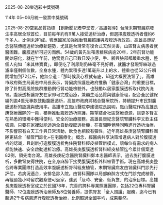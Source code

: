 
2025-08-28樂透彩中獎號碼

                                
114年 05~06月統一發票中獎號碼
                             
2025-08-29空氣品質指標
                              【創新聞記者李堂安／高雄報導】台灣末期腎臟病發生率高居全球首位，目前每年約有9萬人接受透析治療，但選擇腹膜透析者僅約6千多人，比例未達1成。響應國家加強推動腎臟照護與腹膜透析政策，高雄長庚紀念醫院傳遞透析治療新趨勢，尤其是台灣常有復合式天然災害，山區腎友病患者就醫困難，腹膜透析可迎刃而解。54歲的黃先生罹患糖尿病逾20年，2年前腎功能開始惡化，就在半年前，他驚覺自己已數日沒小便，手、腳與臉部都嚴重水腫，整個人宛如「米其林寶寶」，即便吃了利尿劑仍絲毫不見好轉，就醫才發現腎絲球過濾率僅剩個位數，全身水腫，體內累積多達1萬毫升以上的水，體重也從52公斤瞬間增加到72公斤，他無奈道：「那時候我心裡就有底，知道大概要洗腎了」。高雄市政府衛生局黃志中局長表示，腎臟病照護是政府推動「健康台灣」的重要目標，除了針對高風險族群推動例行腎功能檢驗外，也鼓勵以居家腹膜透析取代院內洗腎。腹膜透析讓腎友在家即可完成治療，兼顧生活品質與健康管理，配合全民健保編列逾4億元專款鼓勵腹膜透析，高雄市政府將結合醫療院所，持續提升市民對腹膜透析的認識與使用率。高雄市立鳳山醫院李建德院長說明，鳳山醫院作為高雄長庚醫療團隊的一員，積極推動腹膜透析照護，期望結合社區醫療資源，讓更多腎友在熟悉的環境中獲得便利、安全的治療服務。高雄長庚紀念醫院腎臟科李文欽主任強調，只要在家裡就能透過全自動腹膜透析機，在夜間睡覺時同時進行透析治療，不影響原有白天工作與日常活動，飲食也相較有彈性。近年高雄長庚醫院腎臟科團隊更結合「植管門診化+在宅醫療化」概念，經醫病共享決策增進病人對於腹膜透析的認識，且創新打造腹膜透析免住院腎科經皮植管新模式，讓每位有需求的病人都能快速、安全啟動透析治療。高雄長庚腹膜透析腎科經皮植管迄今累計個案達82例，領先南台灣。高雄長庚紀念醫院腎臟科鄭本忠醫師表示，過去施行腹膜透析，多數腎友得住院，在全身麻醉下接受腹膜透析外科植管手術。現在高雄長庚整合跨專業團隊打造高效率腹膜透析腎科經皮植管，末期腎臟病友由腎臟科門診先行評估，若病況適合，安排急診入院，由腎科團隊以局部麻醉方式在門診完成植管，再經過幾小時留院觀察便可返家，達到「及時、安全、低負擔」的治療目標。高雄長庚腹膜透析室成立於民國78年，完善的跨科專業照護團隊，包括22位專科腎臟醫師、12位腹膜透析治療師及8位營養師，提供腎友「全人照護」服務，迄今已有超過2千名病患進行腹膜透析治療，比例超過全國平均，成果斐然。